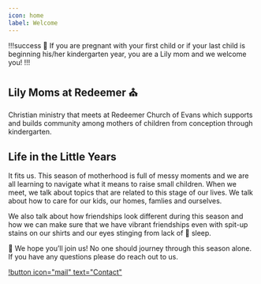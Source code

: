 ```yaml
---
icon: home
label: Welcome
---
```


!!!success
🤰 If you are pregnant with your first child or if your last child is beginning his/her kindergarten year, you are a Lily mom and we welcome you!
!!!

## Lily Moms at Redeemer ⛪

Christian ministry that meets at Redeemer Church of Evans which supports and builds community among mothers of children from conception through kindergarten.

## Life in the Little Years

It fits us. This season of motherhood is full of messy moments and we are all learning to navigate what it means to raise small children. When we meet, we talk about topics that are related to this stage of our lives. We talk about how to care for our kids, our homes, famlies and ourselves.

We also talk about how friendships look different during this season and how we can make sure that we have vibrant friendships even with spit-up stains on our shirts and our eyes stinging from lack of 🥱 sleep.

💖 We hope you’ll join us! No one should journey through this season alone. If you have any questions please do reach out to us.

[!button icon="mail" text="Contact"](contact.md)


